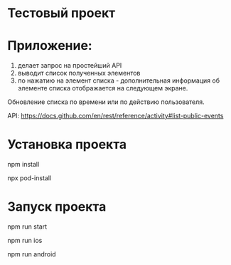 # Тестовый проект

# Приложение:

1. делает запрос на простейший API
2. выводит список полученных элементов 
3. по нажатию на элемент списка - дополнительная информация об элементе списка отображается на следующем экране. 

Обновление списка по времени или по действию пользователя. 

API:
 https://docs.github.com/en/rest/reference/activity#list-public-events

# Установка проекта

npm install

npx pod-install

# Запуск проекта 

npm run start

npm run ios

npm run android
